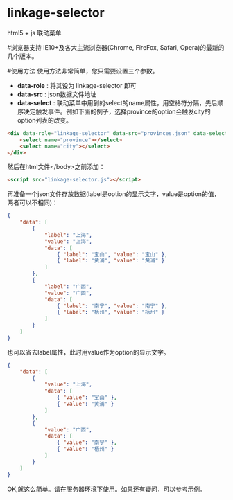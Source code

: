 linkage-selector
================

html5 + js 联动菜单

#浏览器支持
IE10+及各大主流浏览器(Chrome, FireFox, Safari, Opera)的最新的几个版本。

#使用方法
使用方法非常简单，您只需要设置三个参数。
- __data-role__ : 将其设为 linkage-selector 即可
- __data-src__ : json数据文件地址
- __data-select__ : 联动菜单中用到的select的name属性，用空格符分隔，先后顺序决定触发事件。例如下面的例子，选择province的option会触发city的option列表的改变。
```html
<div data-role="linkage-selector" data-src="provinces.json" data-select="province city">
    <select name="province"></select>
    <select name="city"></select>
</div>
```

然后在html文件&lt;/body>之前添加：
```html
<script src="linkage-selector.js"></script>
```

再准备一个json文件存放数据(label是option的显示文字，value是option的值，两者可以不相同)：
```json
{
    "data": [
        {
            "label": "上海",
            "value": "上海",
            "data": [
                { "label": "宝山", "value": "宝山" },
                { "label": "黄浦", "value": "黄浦" }
            ]
        },
        {
            "label": "广西",
            "value": "广西",
            "data": [
                { "label": "南宁", "value": "南宁" },
                { "label": "梧州", "value": "梧州" }
            ]
        }
    ]
}
```
也可以省去label属性，此时用value作为option的显示文字。
```json
{
    "data": [
        {
            "value": "上海",
            "data": [
                { "value": "宝山" },
                { "value": "黄浦" }
            ]
        },
        {
            "value": "广西",
            "data": [
                { "value": "南宁" },
                { "value": "梧州" }
            ]
        }
    ]
}
```

OK,就这么简单。请在服务器环境下使用。如果还有疑问，可以参考[示例](https://github.com/CahaVar/linkage-selector/tree/master/test)。
